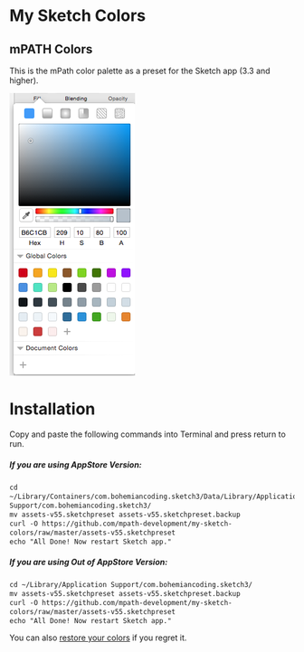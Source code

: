 # My Sketch Colors
## mPATH Colors


This is the mPath color palette as a preset for the Sketch app (3.3 and higher).


![inspect](inspect.png)


# Installation

Copy and paste the following commands into Terminal and press return to run.



##### If you are using AppStore Version:
```
cd ~/Library/Containers/com.bohemiancoding.sketch3/Data/Library/Application\ Support/com.bohemiancoding.sketch3/
mv assets-v55.sketchpreset assets-v55.sketchpreset.backup
curl -O https://github.com/mpath-development/my-sketch-colors/raw/master/assets-v55.sketchpreset
echo "All Done! Now restart Sketch app."
```

##### If you are using Out of AppStore Version:
```
cd ~/Library/Application Support/com.bohemiancoding.sketch3/
mv assets-v55.sketchpreset assets-v55.sketchpreset.backup
curl -O https://github.com/mpath-development/my-sketch-colors/raw/master/assets-v55.sketchpreset
echo "All Done! Now restart Sketch app."
```
You can also [restore your colors](https://github.com/danieljacobarcher/my-sketch-colors/wiki/Restore-your-colors) if you regret it.




